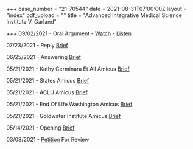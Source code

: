 +++
case_number = "21-70544"
date = 2021-08-31T07:00:00Z
layout = "index"
pdf_upload = ""
title = "Advanced Integrative Medical Science Institute V. Garland"

+++
09/02/2021 - Oral Argument - [Watch](https://www.ca9.uscourts.gov/media/video/?20210902/21-70544/) - [Listen](https://www.ca9.uscourts.gov/media/audio/?20210902/21-70544/)

07/23/2021 - Reply [Brief](https://cdn.ca9.uscourts.gov/datastore/general/2021/08/31/21-70544-07-23-2021-reply-brief.pdf)

06/25/2021 - Answering [Brief](https://cdn.ca9.uscourts.gov/datastore/general/2021/08/31/21-70544-06-25-2021-answering-brief.pdf)

05/21/2021 - Kathy Cerminara Et All Amicus [Brief](https://cdn.ca9.uscourts.gov/datastore/general/2021/08/31/21-70544-05-21-2021-kathy-cerminara-et-all-amicus-brief.pdf)

05/21/2021 - States Amicus [Brief](https://cdn.ca9.uscourts.gov/datastore/general/2021/08/31/21-70544-05-21-2021-states-amicus-brief.pdf)

05/21/2021 - ACLU Amicus [Brief](https://cdn.ca9.uscourts.gov/datastore/general/2021/08/31/21-70544-05-21-2021-aclu-amicus-brief.pdf)

05/21/2021 - End Of Life Washington Amicus [Brief](https://cdn.ca9.uscourts.gov/datastore/general/2021/08/31/21-70544-05-21-2021-end-of-life-washington-amicus-brief.pdf)

05/21/2021 - Goldwater Institute Amicus [Brief](https://cdn.ca9.uscourts.gov/datastore/general/2021/08/31/21-70544-05-21-2021-goldwater-institute.pdf)

05/14/2021 - Opening [Brief](https://cdn.ca9.uscourts.gov/datastore/general/2021/08/31/21-70544-05-14-2021-opening-brief.pdf)

03/08/2021 - [Petition](https://cdn.ca9.uscourts.gov/datastore/general/2021/08/31/21-70544-03-08-2021-petition-for-review.pdf) For Review